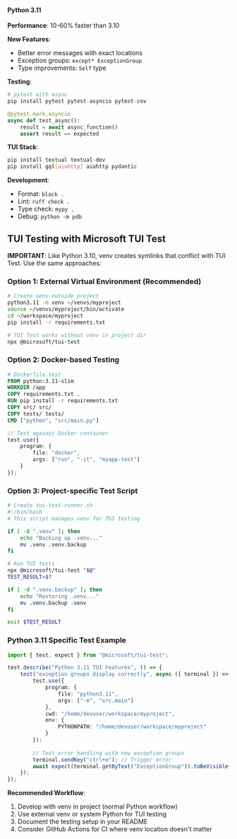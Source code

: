 #### Python 3.11

**Performance**: 10-60% faster than 3.10

**New Features**:
- Better error messages with exact locations
- Exception groups: `except* ExceptionGroup`
- Type improvements: `Self` type

**Testing**:
```python
# pytest with async
pip install pytest pytest-asyncio pytest-cov

@pytest.mark.asyncio
async def test_async():
    result = await async_function()
    assert result == expected
```

**TUI Stack**:
```bash
pip install textual textual-dev
pip install gql[aiohttp] aiohttp pydantic
```

**Development**:
- Format: `black .`
- Lint: `ruff check .`
- Type check: `mypy .`
- Debug: `python -m pdb`

## TUI Testing with Microsoft TUI Test

**IMPORTANT**: Like Python 3.10, venv creates symlinks that conflict with TUI Test. Use the same approaches:

### Option 1: External Virtual Environment (Recommended)
```bash
# Create venv outside project
python3.11 -m venv ~/venvs/myproject
source ~/venvs/myproject/bin/activate
cd ~/workspace/myproject
pip install -r requirements.txt

# TUI Test works without venv in project dir
npx @microsoft/tui-test
```

### Option 2: Docker-based Testing
```dockerfile
# Dockerfile.test
FROM python:3.11-slim
WORKDIR /app
COPY requirements.txt .
RUN pip install -r requirements.txt
COPY src/ src/
COPY tests/ tests/
CMD ["python", "src/main.py"]
```

```typescript
// Test against Docker container
test.use({ 
    program: { 
        file: "docker", 
        args: ["run", "-it", "myapp-test"] 
    } 
});
```

### Option 3: Project-specific Test Script
```bash
# Create tui-test-runner.sh
#!/bin/bash
# This script manages venv for TUI testing

if [ -d ".venv" ]; then
    echo "Backing up .venv..."
    mv .venv .venv.backup
fi

# Run TUI tests
npx @microsoft/tui-test "$@"
TEST_RESULT=$?

if [ -d ".venv.backup" ]; then
    echo "Restoring .venv..."
    mv .venv.backup .venv
fi

exit $TEST_RESULT
```

### Python 3.11 Specific Test Example
```typescript
import { test, expect } from "@microsoft/tui-test";

test.describe("Python 3.11 TUI Features", () => {
    test("exception groups display correctly", async ({ terminal }) => {
        test.use({ 
            program: { 
                file: "python3.11", 
                args: ["-m", "src.main"] 
            },
            cwd: "/home/devuser/workspace/myproject",
            env: {
                PYTHONPATH: "/home/devuser/workspace/myproject"
            }
        });
        
        // Test error handling with new exception groups
        terminal.sendKey("ctrl+e"); // Trigger error
        await expect(terminal.getByText("ExceptionGroup")).toBeVisible();
    });
});
```

**Recommended Workflow**:
1. Develop with venv in project (normal Python workflow)
2. Use external venv or system Python for TUI testing
3. Document the testing setup in your README
4. Consider GitHub Actions for CI where venv location doesn't matter
